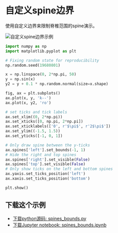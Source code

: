 # 自定义spine边界

使用自定义边界来限制脊椎范围的spine演示。

![自定义spine边界示例](https://matplotlib.org/_images/sphx_glr_spines_bounds_001.png)

```python
import numpy as np
import matplotlib.pyplot as plt

# Fixing random state for reproducibility
np.random.seed(19680801)

x = np.linspace(0, 2*np.pi, 50)
y = np.sin(x)
y2 = y + 0.1 * np.random.normal(size=x.shape)

fig, ax = plt.subplots()
ax.plot(x, y, 'k--')
ax.plot(x, y2, 'ro')

# set ticks and tick labels
ax.set_xlim((0, 2*np.pi))
ax.set_xticks([0, np.pi, 2*np.pi])
ax.set_xticklabels(['0', r'$\pi$', r'2$\pi$'])
ax.set_ylim((-1.5, 1.5))
ax.set_yticks([-1, 0, 1])

# Only draw spine between the y-ticks
ax.spines['left'].set_bounds(-1, 1)
# Hide the right and top spines
ax.spines['right'].set_visible(False)
ax.spines['top'].set_visible(False)
# Only show ticks on the left and bottom spines
ax.yaxis.set_ticks_position('left')
ax.xaxis.set_ticks_position('bottom')

plt.show()
```

## 下载这个示例
            
- [下载python源码: spines_bounds.py](https://matplotlib.org/_downloads/spines_bounds.py)
- [下载Jupyter notebook: spines_bounds.ipynb](https://matplotlib.org/_downloads/spines_bounds.ipynb)